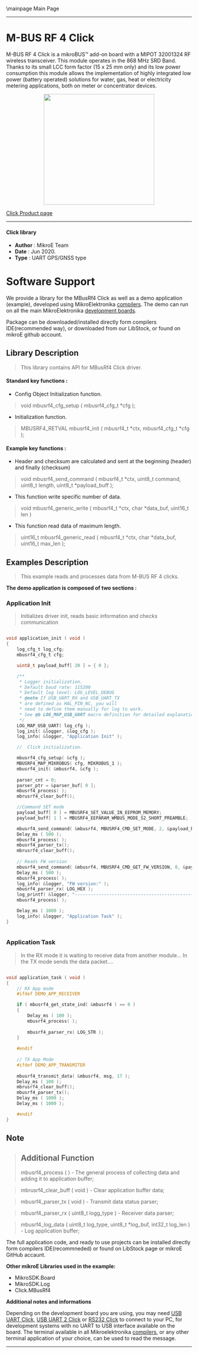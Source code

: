 \mainpage Main Page

---
# M-BUS RF 4 Click

M-BUS RF 4 Click is a mikroBUS™ add-on board with a MIPOT 32001324 RF wireless transceiver. This module operates in the 868 MHz SRD Band. Thanks to its small LCC form factor (15 x 25 mm only) and its low power consumption this module allows the implementation of highly integrated low power (battery operated) solutions for water, gas, heat or electricity metering applications, both on meter or concentrator devices.

<p align="center">
  <img src="https://download.mikroe.com/images/click_for_ide/mbusrf4_click.png" height=300px>
</p>

[Click Product page](https://www.mikroe.com/m-bus-rf-4-click)

---


#### Click library 

- **Author**        : MikroE Team
- **Date**          : Jun 2020.
- **Type**          : UART GPS/GNSS type


# Software Support

We provide a library for the MBusRf4 Click 
as well as a demo application (example), developed using MikroElektronika 
[compilers](https://shop.mikroe.com/compilers). 
The demo can run on all the main MikroElektronika [development boards](https://shop.mikroe.com/development-boards).

Package can be downloaded/installed directly form compilers IDE(recommended way), or downloaded from our LibStock, or found on mikroE github account. 

## Library Description

> This library contains API for MBusRf4 Click driver.

#### Standard key functions :

- Config Object Initialization function.
> void mbusrf4_cfg_setup ( mbusrf4_cfg_t *cfg ); 
 
- Initialization function.
> MBUSRF4_RETVAL mbusrf4_init ( mbusrf4_t *ctx, mbusrf4_cfg_t *cfg );


#### Example key functions :

- Header and checksum are calculated and sent at the beginning (header) and finally (checksum)
> void mbusrf4_send_command ( mbusrf4_t *ctx, uint8_t command, uint8_t length, uint8_t *payload_buff );
 
- This function write specific number of data.
> void mbusrf4_generic_write ( mbusrf4_t *ctx, char *data_buf, uint16_t len )

- This function read data of maximum length.
> uint16_t mbusrf4_generic_read ( mbusrf4_t *ctx, char *data_buf, uint16_t max_len );

## Examples Description

> This example reads and processes data from M-BUS RF 4 clicks. 

**The demo application is composed of two sections :**

### Application Init 

> Initializes driver init, reads basic information and checks communication

```c

void application_init ( void )
{
    log_cfg_t log_cfg;
    mbusrf4_cfg_t cfg;

    uint8_t payload_buff[ 20 ] = { 0 };

    /** 
     * Logger initialization.
     * Default baud rate: 115200
     * Default log level: LOG_LEVEL_DEBUG
     * @note If USB_UART_RX and USB_UART_TX 
     * are defined as HAL_PIN_NC, you will 
     * need to define them manually for log to work. 
     * See @b LOG_MAP_USB_UART macro definition for detailed explanation.
     */
    LOG_MAP_USB_UART( log_cfg );
    log_init( &logger, &log_cfg );
    log_info( &logger, "Application Init" );

    //  Click initialization.

    mbusrf4_cfg_setup( &cfg );
    MBUSRF4_MAP_MIKROBUS( cfg, MIKROBUS_1 );
    mbusrf4_init( &mbusrf4, &cfg );
    
    parser_cnt = 0;
    parser_ptr = &parser_buf[ 0 ];
    mbusrf4_process( );
    mbrusrf4_clear_buff();

    //Command SET mode
    payload_buff[ 0 ] = MBUSRF4_SET_VALUE_IN_EEPROM_MEMORY;
    payload_buff[ 1 ] = MBUSRF4_EEPARAM_WMBUS_MODE_S2_SHORT_PREAMBLE;

    mbusrf4_send_command( &mbusrf4, MBUSRF4_CMD_SET_MODE, 2, &payload_buff[ 0 ] );
    Delay_ms ( 500 );
    mbusrf4_process( );
    mbusrf4_parser_tx();
    mbrusrf4_clear_buff();
    
    // Reads FW version
    mbusrf4_send_command( &mbusrf4, MBUSRF4_CMD_GET_FW_VERSION, 0, &payload_buff[ 0 ] );
    Delay_ms ( 500 );
    mbusrf4_process( );
    log_info( &logger, "FW version:" );
    mbusrf4_parser_rx( LOG_HEX );
    log_printf( &logger, "-----------------------------------------------------------\r\n" );
    mbusrf4_process( );

    Delay_ms ( 1000 );
    log_info( &logger, "Application Task" );
}
  
```

### Application Task

> In the RX mode it is waiting to receive data from another module...
> In the TX mode sends the data packet....

```c

void application_task ( void )
{
    // RX App mode
    #ifdef DEMO_APP_RECEIVER

    if ( mbusrf4_get_state_ind( &mbusrf4 ) == 0 )
    {     
        Delay_ms ( 100 );
        mbusrf4_process( );
        
        mbusrf4_parser_rx( LOG_STR );
    }
    
    #endif
    
    // TX App Mode
    #ifdef DEMO_APP_TRANSMITER
    
    mbusrf4_transmit_data( &mbusrf4, msg, 17 );
    Delay_ms ( 100 );
    mbrusrf4_clear_buff();
    mbusrf4_parser_tx();
    Delay_ms ( 1000 );
    Delay_ms ( 1000 );

    #endif
}

```

## Note

> ## Additional Function
> mbusrf4_process ( ) - The general process of collecting data and adding it to application buffer;
 
>  mbrusrf4_clear_buff ( void ) - Clear application buffer data;
 
>  mbusrf4_parser_tx ( void ) - Transmit data status parser;
 
>  mbusrf4_parser_rx ( uint8_t logg_type ) - Receiver data parser;
 
>  mbusrf4_log_data ( uint8_t log_type, uint8_t *log_buf, int32_t log_len ) - Log application buffer;
 
The full application code, and ready to use projects can be  installed directly form compilers IDE(recommneded) or found on LibStock page or mikroE GitHub accaunt.

**Other mikroE Libraries used in the example:** 

- MikroSDK.Board
- MikroSDK.Log
- Click.MBusRf4

**Additional notes and informations**

Depending on the development board you are using, you may need 
[USB UART Click](https://shop.mikroe.com/usb-uart-click), 
[USB UART 2 Click](https://shop.mikroe.com/usb-uart-2-click) or 
[RS232 Click](https://shop.mikroe.com/rs232-click) to connect to your PC, for 
development systems with no UART to USB interface available on the board. The 
terminal available in all Mikroelektronika 
[compilers](https://shop.mikroe.com/compilers), or any other terminal application 
of your choice, can be used to read the message.



---
